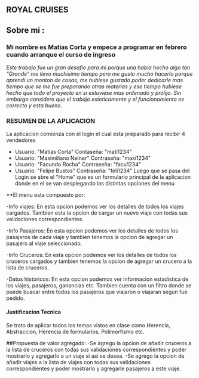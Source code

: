 ## **ROYAL CRUISES**

## Sobre mi :  

### Mi nombre es **Matias Corta** y empece a programar en febrero cuando arranque el curso de ingreso 
*Este trabajo fue un gran desafio para mi porque una habia hecho algo tan "Grande" me llevo muchisimo tiempo pero me gusto mucho hacerlo porque aprendi un monton de cosas, me hubiese gustado poder dedicarle mas tiempo que se me fue preparando otras materias y ese tiempo hubiese hecho que todo el proyecto en si estuviese mas ordenado y prolijo. Sin embargo considero que el trabajo esteticamente y el funcionamiento es correcto y esta bueno.*

### RESUMEN DE LA APLICACION 
  La aplicacion comienza con el login el cual esta preparado para recibir 4 vendedores
- Usuario: "Matias Corta"    Contaseña: "mati1234"
- Usuario: "Maximiliano Neiner"   Contraseña: "maxi1234"
- Usuario: "Facundo Rocha"    Contraseña: "facu1234"
- Usuario: "Felipe Bustos"  Contraseña: "feli1234"
Luego que se pasa del Login se abre el "Home" que es un formulario principal de la aplicacion donde en el se van desplegando las distintas opciones del menu

**El menu esta compuesto por:

-Info viajes: En esta opcion podemos ver los detalles de todos los viajes cargados. Tambien esta la opcion de cargar un nuevo viaje con todas sus validaciones correspondientes.

-Info Pasajeros: En esta opcion podemos ver los detalles de todos los pasajeros de cada viaje y tambien tenemos la opcion de agregar un pasajero al viaje seleccionado.

-Info Cruceros: En esta opcion podemos ver los detalles de todos los cruceros cargados y tambien tenemos la opcion de agregar un crucero a la lista de cruceros.

-Datos historicos: En esta opcion podemos ver informacion estadistica de los viajes, pasajeros, ganancias etc. Tambien cuenta con un filtro donde se puede buscar entre todos los pasajeros que viajaron o viajaran segun fue pedido.

#### Justificacion Tecnica
Se trato de aplicar todos los temas vistos en clase como Herencia, Abstraccion, Herencia de formularios, Polimorfismo etc.


##Propuesta de valor agregado:
-Se agrego la opcion de añadir cruceros a la lista de cruceros con todas sus validaciones correspondientes y poder mostrarlo y agregarlo a un viaje si asi se desea.
-Se agrego la opcion de añadir viajes a la lista de viajes con todas sus validaciones correspondientes y poder mostrarlo y agregarle pasajeros a este viaje.
 
